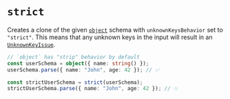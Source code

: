 # `strict`

Creates a clone of the given [`object`](/api/schemas/object) schema with `unknownKeysBehavior` set to `"strict"`. This means that any unknown keys in the input will result in an [`UnknownKeyIssue`](/api/issues/UnknownKeyIssue).

```ts
// `object` has "strip" behavior by default
const userSchema = object({ name: string() });
userSchema.parse({ name: "John", age: 42 }); // ✅

const strictUserSchema = strict(userSchema);
strictUserSchema.parse({ name: "John", age: 42 }); // 💥
```
